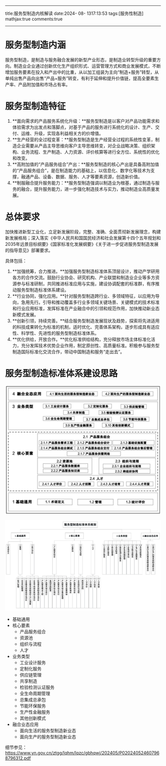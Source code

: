 - - - 
title:服务型制造内核解读
date:2024- 08- 1317:13:53
tags:[服务性制造]
mathjax:true
comments:true
- - - 

# 服务型制造内涵

服务型制造，是制造与服务融合发展的新型产业形态，是制造业转型升级的重要方向。制造业企业通过创新优化生产组织形式、运营管理方式和商业发展模式，不断增加服务要素在投入和产出中的比重，从以加工组装为主向“制造+服务”转型，从单纯出售产品向出售“产品+服务”转变，有利于延伸和提升价值链，提高全要素生产率、产品附加值和市场占有率。

# 服务型制造特征

1. **面向需求的产品服务系统化升级：**服务型制造是以客户对产品功能需求和体验需求为出发点和落脚点，对基于产品的服务进行系统化的设计、生产、交付、运维、升级，实现各利益相关方的价增值。
2. **生产经营的全过程变革：**服务型制造是生产经营全过程的系统性变革，制造企业需要从产品主导思维向客户主导思维转变，对企业战略决策、组织架构、业务流程、生产制造、人力资源、评价核算等进行全方位、系统性的优化和改变。
3. **高附加值的“产品服务组合”产出：**服务型制造的核心产出是具备高附加值的“产品服务组合”，是在制造能力的基础上，以信息化、数字化等技术为支撑，融通产品、设备、数据、服务、人才等要素资源，创造新价值。
4. **制服融合提升服务能力：**服务型制造强调以制造业为根基，通过制造与服务的融合，提升服务能力，进一步强化制造技术与实力，推动制造业高质量发展。

# 总体要求

加快推进新型工业化，立足新发展阶段，完整、准确、全面贯彻新发展理念，构建新发展格局；深入落实《中华人民共和国国民经济和社会发展第十四个五年规划和2035年远景目标纲要》《国家标准化发展纲要》《关于进一步促进服务型制造发展的指导意见》部署要求。

具体包括：

1. **加强统筹，合力推进。**加强服务型制造标准体系顶层设计，推动产学研用各方的合作交流。鼓励行业协会、研究机构、产业联盟和制造业企业等多方资源参与标准研制，共同推进标准应用与实施，建设协调配套的标准群，有序推动服务型制造标准体系建设。
2. **行业协同，强化应用。**针对服务型制造跨行业、多领域特征，以应用为导向，急用先行。引导和推动覆盖多行业多领域关键场景、关键模式的技术标准和行业应用标准，发挥标准在产业融合中的引领和规范作用，加快推动新业态新模式发展。
3. **创新引领，持续完善。**结合服务型制造发展现状及趋势，探索将先进适用的科技成果转化为标准的机制，适时优化、完善体系架构，逐步形成具有适应性、科学性、先进性的服务型制造标准体系。
4. **优化供给，开放合作。**优化标准供给结构，充分释放市场主体标准化活力，充分发挥技术优势企业作用，制定原创性、高质量标准。积极参与服务型制造国际标准化交流合作，带动中国制造和服务“走出去”。

# 服务型制造标准体系建设思路

![](https://raw.githubusercontent.com/imonce/imgs/master/202408141359191.png)

![](https://raw.githubusercontent.com/imonce/imgs/master/202408141403146.png)

- 基础通用
- 核心要素
    - 产品服务组合
    - 资源池
    - 组织与流程
    - 人才
- 业务类型
    - 工业设计服务
    - 定制化服务
    - 供应链管理
    - 共享制造
    - 检验检测认证服务
    - 全生命周期管理
    - 总集成总承包
    - 节能环保服务
    - 生产性金融服务
    - 其他创新模式
- 融合业态应用
    - 面向生活的服务型制造新业态
    - 面向生产的服务型制造新业态

细节参见：https://www.yn.gov.cn/ztgg/lqhm/lqzc/gbhqwj/202405/P020240524607968796312.pdf

